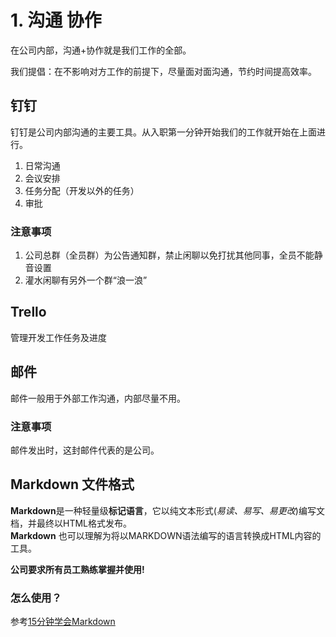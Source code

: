 # 1. 沟通 协作

在公司内部，沟通+协作就是我们工作的全部。

我们提倡：在不影响对方工作的前提下，尽量面对面沟通，节约时间提高效率。

## 钉钉

钉钉是公司内部沟通的主要工具。从入职第一分钟开始我们的工作就开始在上面进行。

1. 日常沟通
2. 会议安排
3. 任务分配（开发以外的任务）
4. 审批

### 注意事项

1. 公司总群（全员群）为公告通知群，禁止闲聊以免打扰其他同事，全员不能静音设置
2. 灌水闲聊有另外一个群“浪一浪”

## Trello

管理开发工作任务及进度

## 邮件

邮件一般用于外部工作沟通，内部尽量不用。

### 注意事项

邮件发出时，这封邮件代表的是公司。

## Markdown 文件格式

**Markdown**是一种轻量级**标记语言**，它以纯文本形式\(_易读、易写、易更改_\)编写文档，并最终以HTML格式发布。  
**Markdown** 也可以理解为将以MARKDOWN语法编写的语言转换成HTML内容的工具。

**公司要求所有员工熟练掌握并使用!**

### 怎么使用？

参考[15分钟学会Markdown](https://sspai.com/topic/185)

